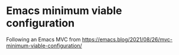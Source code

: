 # Emacs minimum viable configuration

Following an Emacs MVC from https://emacs.blog/2021/08/26/mvc-minimum-viable-configuration/
